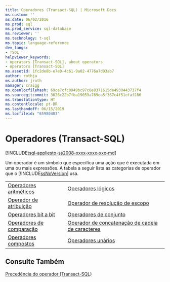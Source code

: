 ```yaml
---
title: Operadores (Transact-SQL) | Microsoft Docs
ms.custom: ''
ms.date: 06/02/2016
ms.prod: sql
ms.prod_service: sql-database
ms.reviewer: ''
ms.technology: t-sql
ms.topic: language-reference
dev_langs:
- TSQL
helpviewer_keywords:
- operators [Transact-SQL], about operators
- operators [Transact-SQL]
ms.assetid: 1fc2de8b-e7e0-4c61-9a02-4776a7d93ab7
author: rothja
ms.author: jroth
manager: craigg
ms.openlocfilehash: 69ce7cfc0949bc97c0e8371615de4930443737f4
ms.sourcegitcommit: 3026c22b7fba19059a769ea5f367c4f51efaf286
ms.translationtype: HT
ms.contentlocale: pt-BR
ms.lasthandoff: 06/15/2019
ms.locfileid: "65980483"
---
```

# <a name="operators-transact-sql"></a>Operadores (Transact-SQL)
[!INCLUDE[tsql-appliesto-ss2008-xxxx-xxxx-xxx-md](../../includes/tsql-appliesto-ss2008-xxxx-xxxx-xxx-md.md)]

  Um operador é um símbolo que especifica uma ação que é executada em uma ou mais expressões. A tabela a seguir lista as categorias de operador que o [!INCLUDE[ssNoVersion](../../includes/ssnoversion-md.md)] usa.  
  
|||  
|-|-|  
|[Operadores aritméticos](../../t-sql/language-elements/arithmetic-operators-transact-sql.md)|[Operadores lógicos](../../t-sql/language-elements/logical-operators-transact-sql.md)|  
|[Operador de atribuição](../../t-sql/language-elements/assignment-operator-transact-sql.md)|[Operador de resolução de escopo](../../t-sql/language-elements/scope-resolution-operator-transact-sql.md)|  
|[Operadores bit a bit](../../t-sql/language-elements/bitwise-operators-transact-sql.md)|[Operadores de conjunto](https://msdn.microsoft.com/library/1aa4c424-b92c-4409-a1c7-34a0264ee107)|  
|[Operadores de comparação](../../t-sql/language-elements/comparison-operators-transact-sql.md)|[Operador de concatenação de cadeia de caracteres](../../t-sql/language-elements/string-operators-transact-sql.md)|  
|[Operadores compostos](../../t-sql/language-elements/compound-operators-transact-sql.md)|[Operadores unários](https://msdn.microsoft.com/library/c4748146-4049-4040-8826-56c464410878)|  
  
## <a name="see-also"></a>Consulte Também  
 [Precedência do operador &#40;Transact-SQL&#41;](../../t-sql/language-elements/operator-precedence-transact-sql.md)  
  
  
